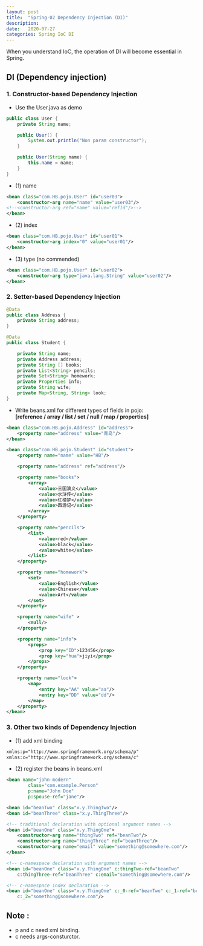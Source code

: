 ```yaml
---
layout: post
title:  "Spring-02 Dependency Injection (DI)"
description: 
date:   2020-07-27
categories: Spring IoC DI
---
```

When you understand IoC, the operation of DI will become essential in Spring.

## DI (Dependency injection)

### 1. Constructor-based Dependency Injection

- Use the User.java as demo

```java
public class User {
    private String name;

    public User() {
        System.out.println("Non param constructor");
    }

    public User(String name) {
        this.name = name;
    }
}
```

- (1) name

```xml
<bean class="com.HB.pojo.User" id="user03">
    <constructor-arg name="name" value="user03"/>
<!--<constructor-arg ref="name" value="refId"/>-->
</bean>
```

- (2) index

```xml
<bean class="com.HB.pojo.User" id="user01">
    <constructor-arg index="0" value="user01"/>
</bean>
```

- (3) type (no commended)

```xml
<bean class="com.HB.pojo.User" id="user02">
    <constructor-arg type="java.lang.String" value="user02"/>
</bean>
```

### 2. Setter-based Dependency Injection

```java
@Data
public class Address {
    private String address;
}

@Data
public class Student {

    private String name;
    private Address address;
    private String [] books;
    private List<String> pencils;
    private Set<String> homework;
    private Properties info;
    private String wife;
    private Map<String, String> look;
}
```

- Write beans.xml for different types of fields in pojo:  
__[reference / array / list / set / null / map / properties]__

```xml
<bean class="com.HB.pojo.Address" id="address">
    <property name="address" value="青岛"/>
</bean>

<bean class="com.HB.pojo.Student" id="student">
    <property name="name" value="HB"/>

    <property name="address" ref="address"/>

    <property name="books">
        <array>
            <value>三国演义</value>
            <value>水浒传</value>
            <value>红楼梦</value>
            <value>西游记</value>
        </array>
    </property>

    <property name="pencils">
        <list>
            <value>red</value>
            <value>black</value>
            <value>white</value>
        </list>
    </property>

    <property name="homework">
        <set>
            <value>English</value>
            <value>Chinese</value>
            <value>Art</value>
        </set>
    </property>

    <property name="wife" >
        <null/>
    </property>

    <property name="info">
        <props>
            <prop key="ID">123456</prop>
            <prop key="hua">jiyi</prop>
        </props>
    </property>

    <property name="look">
        <map>
            <entry key="AA" value="aa"/>
            <entry key="DD" value="dd"/>
        </map>
    </property>
</bean>
```

### 3. Other two kinds of Dependency Injection

- (1) add xml binding

```xml
xmlns:p="http://www.springframework.org/schema/p"
xmlns:c="http://www.springframework.org/schema/c"
```

- (2) register the beans in beans.xml

```xml
<bean name="john-modern"
        class="com.example.Person"
        p:name="John Doe"
        p:spouse-ref="jane"/>

<bean id="beanTwo" class="x.y.ThingTwo"/>
<bean id="beanThree" class="x.y.ThingThree"/>

<!-- traditional declaration with optional argument names -->
<bean id="beanOne" class="x.y.ThingOne">
    <constructor-arg name="thingTwo" ref="beanTwo"/>
    <constructor-arg name="thingThree" ref="beanThree"/>
    <constructor-arg name="email" value="something@somewhere.com"/>
</bean>

<!-- c-namespace declaration with argument names -->
<bean id="beanOne" class="x.y.ThingOne" c:thingTwo-ref="beanTwo"
    c:thingThree-ref="beanThree" c:email="something@somewhere.com"/>

<!-- c-namespace index declaration -->
<bean id="beanOne" class="x.y.ThingOne" c:_0-ref="beanTwo" c:_1-ref="beanThree"
    c:_2="something@somewhere.com"/>
```


## Note :

- p and c need xml binding.
- c needs args-consturctor.